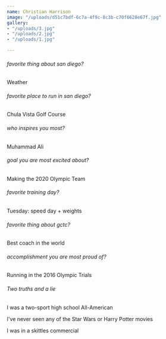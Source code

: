 ```yaml
---
name: Christian Harrison
image: "/uploads/d51c7bdf-6c7a-4f9c-8c3b-c70f6628e67f.jpg"
gallery:
- "/uploads/3.jpg"
- "/uploads/2.jpg"
- "/uploads/1.jpg"

---
```

###### favorite thing about san diego?

Weather

###### favorite place to run in san diego?

Chula Vista Golf Course

###### who inspires you most?

Muhammad Ali

###### goal you are most excited about?

Making the 2020 Olympic Team

###### favorite training day?

Tuesday: speed day + weights

###### favorite thing about gctc?

Best coach in the world

###### accomplishment you are most proud of?

Running in the 2016 Olympic Trials

###### Two truths and a lie

I was a two-sport high school All-American

I've never seen any of the Star Wars or Harry Potter movies

I was in a skittles commercial